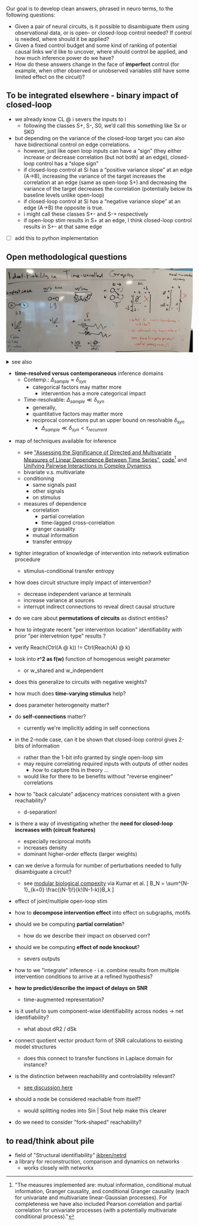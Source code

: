 Our goal is to develop clean answers, phrased in neuro terms, to the following questions:
- Given a pair of neural circuits, is it possible to disambiguate them using observational data, or is open- or closed-loop control needed?  If control is needed, where should it be applied?
- Given a fixed control budget and some kind of ranking of potential causal links we'd like to uncover, where should control be applied, and how much inference power do we have?
- How do these answers change in the face of **imperfect** control (for example, when other observed or unobserved variables still have some limited effect on the circuit)?

## To be integrated elsewhere - binary impact of closed-loop
- we already know CL @ i severs the inputs to i
  - following the classes S+, S-, S0, we’d call this something like Sx or SKO
- but depending on the variance of the closed-loop target you can also have bidirectional control on edge correlations.
  - however, just like open loop inputs can have a “sign” (they either increase or decrease correlation (but not both) at an edge), closed-loop control has a “slope sign”
  - if closed-loop control at Si has a “positive variance slope” at an edge (A→B), increasing the variance of the target increases the correlation at an edge (same as open-loop S+) and decreasing the variance of the target decreases the correlation (potentially below its baseline levels unlike open-loop)
  - if closed-loop control at Si has a “negative variance slope” at an edge (A→B) the opposite is true.
  - i might call these classes S+- and S-+ respectively
  - if open-loop stim results in S+ at an edge, I think closed-loop control results in S+- at that same edge
- [ ] add this to python implementation

## Open methodological questions
![](../../figures/whiteboard/time_unrolled_representation.png)
<details><summary>see also</summary>

![](../../figures/whiteboard/concept_open_loop_contemporaneous.png)
![](../../figures/whiteboard/concept_time_resolved.png)
</details>

- **time-resolved versus contemporaneous** inference domains
  - Contemp.: $\Delta_{sample} \approx \delta_{syn}$
    - categorical factors may matter more
      - intervention has a more categorical impact
  - Time-resolvable: $\Delta_{sample} \ll \delta_{syn}$
    - generally, 
    - quantitative factors may matter more
    - reciprocal connections put an upper bound on resolvable $\delta_{syn}$
      - $\Delta_{sample} \ll \delta_{syn} < \tau_{recurrent}$
      


[^assess]: "The measures implemented are: mutual information, conditional mutual information, Granger causality, and conditional Granger causality (each for univariate and multivariate linear-Gaussian processes). For completeness we have also included Pearson correlation and partial correlation for univariate processes (with a potentially multivariate conditional process)."

- map of techniques available for inference
  - see ["Assessing the Significance of Directed and Multivariate Measures of Linear Dependence Between Time Series"](https://arxiv.org/pdf/2003.03887.pdf), [code](https://github.com/olivercliff/assessing-linear-dependence)[^assess] and [Unifying Pairwise Interactions in Complex Dynamics](https://arxiv.org/abs/2201.11941)
  - bivariate v.s. multivariate 
  - conditioning
    - same signals past 
    - other signals 
    - on stimulus
  - measures of dependence 
    - correlation
      - partial correlation
      - time-lagged cross-correlation
    - granger causality
    - mutual information
    - transfer entropy
    
- tighter integration of knowledge of intervention into network estimation procedure 
  - stimulus-conditional transfer entropy 

- how does circuit structure imply impact of intervention?
  - decrease independent variance at terminals
  - increase variance at sources
  - interrupt indirect connections to reveal direct causal structure
  

- do we care about **permutations of circuits** as distinct entities?

- how to integrate recent "per intervention location" identifiability with prior "per intervetnion type" results ?

- verify Reach(Ctrl(A @ k)) != Ctrl(Reach(A) @ k)

- look into **r^2 as f(w)** function of homogenous weight parameter 
  - or w_shared and w_independent

- does this generalize to circuits with negative weights?
  
- how much does **time-varying stimulus** help?
  
- does parameter heterogeneity matter?  
  
- do **self-connections** matter?
  - currently we're implicitly adding in self connections

- in the 2-node case, can it be shown that closed-loop control gives 2-bits of information
  - rather than the 1-bit info granted by single open-loop sim
  - may require correlating required inputs with outputs of other nodes
    - how to capture this in theory ...
  - would like for there to be benefits without "reverse engineer" correlations

- how to "back calculate" adjacency matrices consistent with a given reachability?
  - d-separation!

- is there a way of investigating whether the **need for closed-loop increases with (circuit features)**
  - especially reciprocal motifs
  - increases density
  - dominant higher-order effects (larger weights)

- can we derive a formula for number of perturbations needed to fully disambiguate a circuit?
  - see [modular biological compexity](https://www.science.org/doi/10.1126/science.1218616) via Kumar et al.
  \[
  B_N = \sum^{N-1}_{k=0} \frac{(N-1)!}{k!(N-1-k)}B_k
  \]
  
- effect of joint/multiple open-loop stim
  

- how to **decompose intervention effect** into effect on subgraphs, motifs

- should we be computing **partial correlation**?
  - how do we describe their impact on observed corr?
- should we be computing **effect of node knockout**?
  - severs outputs
- how to we "integrate" inference - i.e. combine results from multiple intervention conditions to arrive at a refined hypothesis?
- **how to predict/describe the impact of delays on SNR** 
  - time-augmented representation?

- is it useful to sum component-wise identifiability across nodes → net identifiability?
  - what about dR2 / dSk
  
- connect quotient vector product form of SNR calculations to existing model structures
  - does this connect to transfer functions in Laplace domain for instance?

- is the distinction between reachability and controlability relevant?
  - [see discussion here](https://math.stackexchange.com/questions/3030305/what-is-the-difference-between-controllability-and-reachability)
- should a node be considered reachable from itself?
  - would splitting nodes into Sin | Sout help make this clearer
- do we need to consider "fork-shaped" reachability?

## to read/think about pile 
- field of "Structural identifiability"
[jkbren/netrd](https://github.com/jkbren/netrd)
- a library for reconstruction, comparison and dynamics on networks
  - works closely with networkx